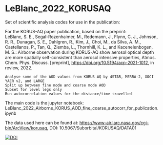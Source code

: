 # LeBlanc_2022_KORUSAQ
Set of scientific analysis codes for use in the publication:   

For the KORUS-AQ paper publication, based on the preprint:   
    LeBlanc, S. E., Segal-Rozenhaimer, M., Redemann, J., Flynn, C. J., Johnson, R. R., Dunagan, S. E., Dahlgren, R., Kim, J., Choi, M., da Silva, A. M., Castellanos, P., Tan, Q., Ziemba, L., Thornhill, K. L., and Kacenelenbogen, M. S.: Airborne observation during KORUS-AQ show aerosol optical depth are more spatially self-consistent than aerosol intensive properties, Atmos. Chem. Phys. Discuss. [preprint], https://doi.org/10.5194/acp-2021-1012, in review, 2022.
    
    Analyse some of the AOD values from KORUS AQ by 4STAR, MERRA-2, GOCI YAER v2, and LARGE
    Split up between fine mode and coarse mode AOD
    Subset for level legs only
    Run autocorrelation values for the distance/time travelled  

The main code is the jupyter notebook: LeBlanc_2022_Airborne_KORUS_AOD_fine_coarse_autocorr_for_publication.ipynb

The data used here can be found at: https://www-air.larc.nasa.gov/cgi-bin/ArcView/korusaq, DOI: 10.5067/Suborbital/KORUSAQ/DATA01

[![DOI](https://zenodo.org/badge/DOI/10.5281/zenodo.6965167.svg)](https://doi.org/10.5281/zenodo.6965167)
